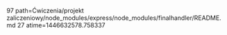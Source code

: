 97 path=Ćwiczenia/projekt zaliczeniowy/node_modules/express/node_modules/finalhandler/README.md
27 atime=1446632578.758337
